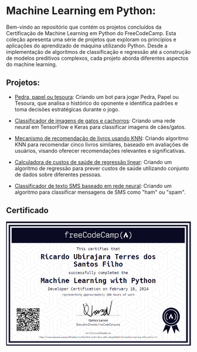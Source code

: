 # Machine Learning em Python:

Bem-vindo ao repositório que contém os projetos concluídos da Certificação de Machine Learning em Python do FreeCodeCamp. Esta coleção apresenta uma série de projetos que exploram os princípios e aplicações do aprendizado de máquina utilizando Python. Desde a implementação de algoritmos de classificação e regressão até a construção de modelos preditivos complexos, cada projeto aborda diferentes aspectos do machine learning.

## Projetos:
  - [Pedra, papel ou tesoura](boilerplate-rock-paper-scissors/): Criando um bot para jogar Pedra, Papel ou Tesoura, que analisa o histórico do oponente e identifica padrões e toma decisões estratégicas durante o jogo.

  - [Classificador de imagens de gatos e cachorros](fcc_cat_dog/): Criando uma rede neural em TensorFlow e Keras para classificar imagens de cães/gatos.

  - [Mecanismo de recomendação de livros usando KNN](fcc_book_recommendation_knn/): Criando algoritmo KNN para recomendar cinco livros similares, baseado em avaliações de usuários, visando oferecer recomendações relevantes e significativas.

  - [Calculadora de custos de saúde de regressão linear](fcc_predict_health_costs_with_regression/): Criando um algoritmo de regressão para prever custos de saúde utilizando conjunto de dados sobre diferentes pessoas.

  - [Classificador de texto SMS baseado em rede neural](fcc_sms_text_classification/): Criando um algoritmo para classificar mensagens de SMS como "ham" ou "spam".

## Certificado

<div align="center">
  <img src="imgs/certificado_mlp.png" alt="Certificado FreeCodeCamp" style="display:block; margin:auto; margin-bottom:20px;">
</div>